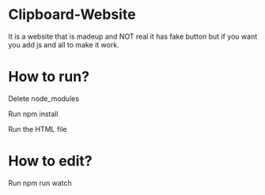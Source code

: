 # Clipboard-Website

It is a website that is madeup and NOT real it has fake button but if you want you add js and all to make it work.

# How to run?

Delete node_modules

Run npm install

Run the HTML file

# How to edit?

Run npm run watch